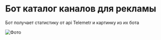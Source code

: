 # Бот каталог каналов для рекламы

Бот получает статистику от api Telemetr и картинку из их бота

![Фото](https://i.ibb.co/zPPymQF/photo-2023-11-14-19-31-21.jpg)
